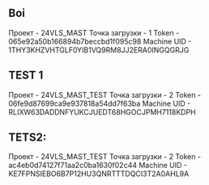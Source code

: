 ## Boi
Проект - 24VLS_MAST
Точка загрузки - 1
Token - 065e92a50b166894b7beccbd1f095c98
Machine UID - 1THY3KHZVHTGLF0YIB1VQ9RM8JJ2ERA0INGQGRJG
## TEST 1
Проект - 24VLS_MAST_TEST
Точка загрузки - 2
Token - 06fe9d87699ca9e937818a54dd7f63ba
Machine UID - RLIXW63DADDNFYUKCJUEDT68HGOCJPMH7118KDPH
## TETS2: 
Проект - 24VLS_MAST_TEST
Точка загрузки - 2
Token - ac4eb0d74127f71aa2c0ba1630f02c44
Machine UID - KE7FPNSIEBO6B7P12HU3QNRTTTDQCI3T2A0AHL9A